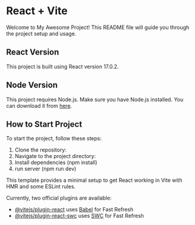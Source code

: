# React + Vite

Welcome to My Awesome Project! This README file will guide you through the project setup and usage.

## React Version
This project is built using React version 17.0.2.

## Node Version
This project requires Node.js. Make sure you have Node.js installed. You can download it from [here](https://nodejs.org/).

## How to Start Project
To start the project, follow these steps:

1. Clone the repository:
2. Navigate to the project directory:
3. Install dependencies (npm install)
4. run server (npm run dev)


This template provides a minimal setup to get React working in Vite with HMR and some ESLint rules.

Currently, two official plugins are available:

- [@vitejs/plugin-react](https://github.com/vitejs/vite-plugin-react/blob/main/packages/plugin-react/README.md) uses [Babel](https://babeljs.io/) for Fast Refresh
- [@vitejs/plugin-react-swc](https://github.com/vitejs/vite-plugin-react-swc) uses [SWC](https://swc.rs/) for Fast Refresh
